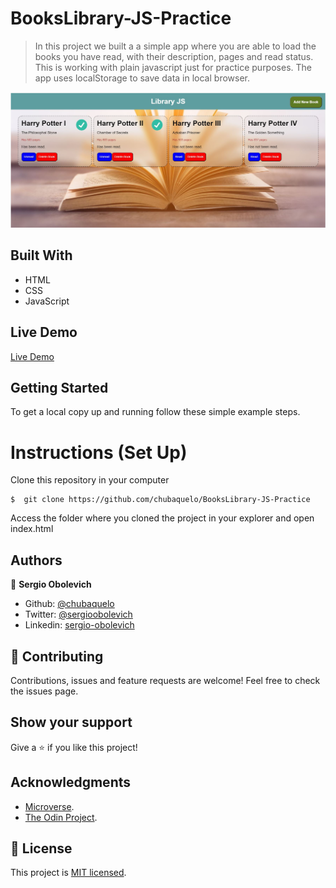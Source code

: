 # BooksLibrary-JS-Practice

> In this project we built a a simple app where you are able to load the books you have read, with their description, pages and read status. This is working with plain javascript just for practice purposes. The app uses localStorage to save data in local browser.

![](https://raw.githubusercontent.com/chubaquelo/BooksLibrary-JS-Practice/Development/library-screenshot.jpg)


## Built With

- HTML
- CSS
- JavaScript

## Live Demo
[Live Demo](https://chubaquelo.github.io/BooksLibrary-JS-Practice/)

## Getting Started

To get a local copy up and running follow these simple example steps.

# Instructions (Set Up)

Clone this repository in your computer
```
$  git clone https://github.com/chubaquelo/BooksLibrary-JS-Practice
```
Access the folder where you cloned the project in your explorer and open index.html

## Authors

👤 **Sergio Obolevich**

- Github: [@chubaquelo](https://github.com/chubaquelo)
- Twitter: [@sergioobolevich](https://twitter.com/SergioObolevich)
- Linkedin: [sergio-obolevich](https://www.linkedin.com/in/sergio-obolevich/)

## 🤝 Contributing

Contributions, issues and feature requests are welcome!
Feel free to check the issues page.

## Show your support

Give a ⭐️ if you like this project!

## Acknowledgments

- [Microverse](https://www.microverse.org/).
- [The Odin Project](https://www.theodinproject.com/).

## 📝 License

This project is [MIT licensed](https://github.com/chubaquelo/re-former/blob/form/LICENSE).
